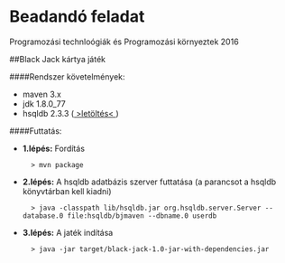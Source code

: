 # Beadandó feladat
Programozási technloógiák és Programozási környeztek
2016

##Black Jack kártya játék

####Rendszer követelmények:
- maven 3.x
- jdk 1.8.0_77 
- hsqldb 2.3.3 ([ >letöltés< ](https://sourceforge.net/projects/hsqldb/files/hsqldb/hsqldb_2_3/hsqldb-2.3.3.zip/download))

####Futtatás:

- **1.lépés:**
Fordítás

        > mvn package

- **2.lépés:** A hsqldb adatbázis szerver futtatása (a parancsot a hsqldb könyvtárban kell kiadni)

        > java -classpath lib/hsqldb.jar org.hsqldb.server.Server --database.0 file:hsqldb/bjmaven --dbname.0 userdb

- **3.lépés:** A jaték indítása 

        > java -jar target/black-jack-1.0-jar-with-dependencies.jar



